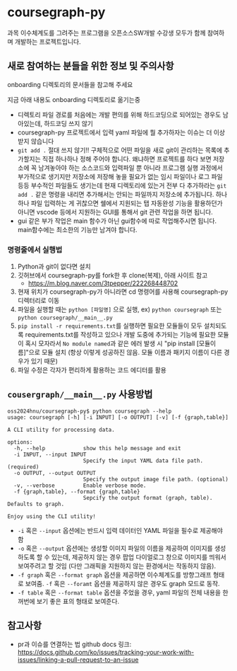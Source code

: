 # coursegraph-py
과목 이수체계도를 그려주는 프로그램을 오픈소스SW개발 수강생 모두가 함께 참여하며 개발하는 프로젝트입니다.

## 새로 참여하는 분들을 위한 정보 및 주의사항
onboarding 디렉토리의 문서들을 참고해 주세요

지금 아래 내용도 onboarding 디렉토리로 옮기는중

- 디렉토리 파일 경로를 처음에는 개발 편의를 위해 하드코딩으로 되어있는 경우도 남아있는데, 하드코딩 쓰지 않기
- coursegraph-py 프로젝트에서 입력 yaml 파일에 뭘 추가하자는 이슈는 더 이상 받지 않습니다
- `git add .` 절대 쓰지 않기!!
  구체적으로 어떤 파일을 새로 git이 관리하는 목록에 추가할지는 직접 하나하나 정해 주어야 합니다.
  왜냐하면 프로젝트를 하다 보면 저장소에 꼭 남겨놓아야 하는 소스코드와 입력파일 뿐 아니라
  프로그램 실행 과정에서 부가적으로 생기지만 저장소에 저장해 놓을 필요가 없는 임시 파일이나 로그 파일 등등 부수적인 파일들도 생기는데 
  현재 디렉토리에 있는거 전부 다 추가하라는 `git add .` 같은 명령을 내리면 추가해서는 안되는 파일까지 저장소에 추가됩니다.
  하나하나 파일 입력하는 게 귀찮으면 쉘에서 지원되는 탭 자동완성 기능을 활용하던가 아니면 vscode 등에서 지원하는 GUI를 통해서 git 관련 작업을 하면 됩니다.
- gui 같은 부가 작업은 main 함수가 아닌 gui함수에 따로 작업해주시면 됩니다. main함수에는 최소한의 기능만 남겨야 합니다.

### 명령줄에서 실행법
1. Python과 git이 없다면 설치
1. 깃허브에서 coursegraph-py를 fork한 후 clone(복제), 아래 사이트 참고
    - https://m.blog.naver.com/3tpepper/222268448702
1. 현재 위치가 coursegraph-py가 아니라면 cd 명령어를 사용해 coursegraph-py 디렉터리로 이동
1. 파일을 실행할 때는 `python [파일명]` 으로 실행, ex) `python coursegraph` 또는 `python coursegraph/__main__.py`
1. `pip install -r requirements.txt`를 실행하면 필요한 모듈들이 모두 설치되도록 requirements.txt를 작성하고 있으나
   개발 도중에 추가되는 기능에 필요한 모듈이 혹시 모자라서 `No module named`과 같은 에러 발생 시
   "pip install [모듈이름]"으로 모듈 설치 (항상 이렇게 성공하진 않음. 모듈 이름과 패키지 이름이 다른 경우가 있기 때문)
1. 파일 수정은 각자가 편리하게 활용하는 코드 에디터를 활용


## `cousergraph/__main__.py` 사용방법
```
oss2024hnu/coursegraph-py$ python coursegraph --help
usage: coursegraph [-h] [-i INPUT] [-o OUTPUT] [-v] [-f {graph,table}]

A CLI utility for processing data.

options:
  -h, --help            show this help message and exit
  -i INPUT, --input INPUT
                        Specify the input YAML data file path. (required)
  -o OUTPUT, --output OUTPUT
                        Specify the output image file path. (optional)
  -v, --verbose         Enable verbose mode.
  -f {graph,table}, --format {graph,table}
                        Sepcify the output format (graph, table). Defaults to graph.

Enjoy using the CLI utility!
```
- `-i` 혹은 `--input` 옵션에는 반드시 입력 데이터인 YAML 파일을 필수로 제공해야 함
- `-o` 혹은 `--output` 옵션에는 생성할 이미지 파일의 이름을 제공하여 이미지를 생성하도록 할 수 있는데, 제공하지 않는 경우 팝업 다이얼로그 창으로 이미지를 띄워서 보여주려고 할 것임 (다만 그래픽을 지원하지 않는 환경에서는 작동하지 않음).
- `-f graph` 혹은 `--format graph` 옵션을 제공하면 이수체계도를 방향그래프 형태로 보여줌.
  `-f` 혹은 `--foramt` 옵션을 제공하지 않은 경우도 graph 모드로 동작.
- `-f table` 혹은 `--format table` 옵션을 주었을 경우, yaml 파일의 전체 내용을 한꺼번에 보기 좋은 표의 형태로 보여준다.

## 참고사항
- pr과 이슈를 연결하는 법 github docs 링크: https://docs.github.com/ko/issues/tracking-your-work-with-issues/linking-a-pull-request-to-an-issue
